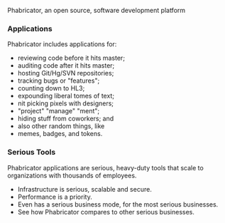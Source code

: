 Phabricator, an open source, software development platform

### Applications

Phabricator includes applications for: 

* reviewing code before it hits master;
* auditing code after it hits master;
* hosting Git/Hg/SVN repositories;
* tracking bugs or "features";
* counting down to HL3;
* expounding liberal tomes of text;
* nit picking pixels with designers;
* "project" "manage" "ment";
* hiding stuff from coworkers; and
* also other random things, like
* memes, badges, and tokens.

### Serious Tools

Phabricator applications are serious, heavy-duty tools that scale to organizations with thousands of employees.

* Infrastructure is serious, scalable and secure.
* Performance is a priority.
* Even has a serious business mode, for the most serious businesses.
* See how Phabricator compares to other serious businesses.


